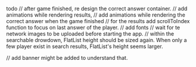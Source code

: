 todo
// after game finished, re design the correct answer container. 
// add animations while rendering results,
// add animations while rendering the correct answer when 
the game finished
// for the results add scrollToIndex function to focus on last answer of the player. 
// add fonts
// wait for te network images to be uploaded before starting the app. 
// within the searchable drowdown, FlatList height should be sized again. When only a few player exist in search results, FlatList's height seems larger. 

// add banner might be added to understand that. 